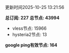 更新时间2025-10-25 13:21:56

**总订阅: 227**
**总节点: 43994**
- vless节点: 15966
- hysteria2节点: 13

**google ping有效节点: 164**
